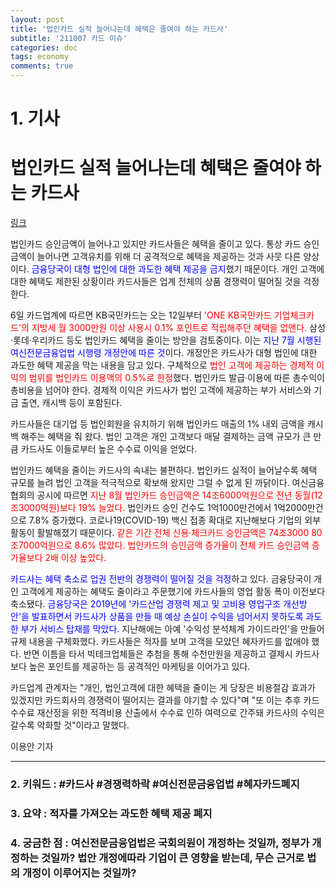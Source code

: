 ```yaml
---
layout: post
title: '법인카드 실적 늘어나는데 혜택은 줄여야 하는 카드사'
subtitle: '211007 카드 이슈'
categories: doc
tags: economy
comments: true
---
```

# 1. 기사

법인카드 실적 늘어나는데 혜택은 줄여야 하는 카드사
==========
[링크](https://news.mt.co.kr/mtview.php?no=2021100616005576776)

법인카드 승인금액이 늘어나고 있지만 카드사들은 혜택을 줄이고 있다. 
통상 카드 승인금액이 늘어나면 고객유치를 위해 더 공격적으로 혜택을 제공하는 것과 사뭇 다른 양상이다. 
<span style="color:blue">금융당국이 대형 법인에 대한 과도한 혜택 제공을 금지</span>했기 때문이다. 
개인 고객에 대한 혜택도 제한된 상황이라 카드사들은 업계 전체의 상품 경쟁력이 떨어질 것을 걱정한다.   

6일 카드업계에 따르면 KB국민카드는 오는 12일부터 <span style="color:red">'ONE KB국민카드 기업체크카드'의 지방세 월 3000만원 이상 사용시 0.1% 포인트로 적립해주던 혜택을 없앤다.</span> 삼성·롯데·우리카드 등도 법인카드 혜택을 줄이는 방안을 검토중이다. 이는 <span style="color:blue">지난 7월 시행된 여신전문금융업법 시행령 개정안에 따른 것</span>이다. 개정안은 카드사가 대형 법인에 대한 과도한 혜택 제공을 막는 내용을 담고 있다. 구체적으로 <span style="color:red">법인 고객에 제공하는 경제적 이익의 범위를 법인카드 이용액의 0.5%로 한정</span>했다. 법인카드 발급·이용에 따른 총수익이 총비용을 넘어야 한다. 경제적 이익은 카드사가 법인 고객에 제공하는 부가 서비스와 기금 출연, 캐시백 등이 포함된다.

카드사들은 대기업 등 법인회원을 유치하기 위해 법인카드 매출의 1% 내외 금액을 캐시백 해주는 혜택을 줘 왔다. 법인 고객은 개인 고객보다 매달 결제하는 금액 규모가 큰 만큼 카드사도 이들로부터 높은 수수료 이익을 얻었다.   

법인카드 혜택을 줄이는 카드사의 속내는 불편하다. 법인카드 실적이 늘어날수록 혜택 규모를 늘려 법인 고객을 적극적으로 확보해 왔지만 그럴 수 없게 된 까닭이다. 여신금융협회의 공시에 따르면 <span style="color:red">지난 8월 법인카드 승인금액은 14조6000억원으로 전년 동월(12조3000억원)보다 19% 늘었다.</span> 법인카드 승인 건수도 1억1000만건에서 1억2000만건으로 7.8% 증가했다. 코로나19(COVID-19) 백신 접종 확대로 지난해보다 기업의 외부활동이 활발해졌기 때문이다. <span style="color:red">같은 기간 전체 신용·체크카드 승인금액은 74조3000 80조7000억원으로 8.6% 많았다. 법인카드의 승인금액 증가율이 전체 카드 승인금액 증가율보다 2배 이상 높았다.</span>   

<span style="color:blue">카드사는 혜택 축소로 업권 전반의 경쟁력이 떨어질 것을 걱정</span>하고 있다. 금융당국이 개인 고객에게 제공하는 혜택도 줄이라고 주문했기에 카드사들의 영업 활동 폭이 이전보다 축소됐다. <span style="color:blue">금융당국은 2019년에 '카드산업 경쟁력 제고 및 고비용 영업구조 개선방안'을 발표하면서 카드사가 상품을 만들 때 예상 손실이 수익을 넘어서지 못하도록 과도한 부가 서비스 탑재를 막았다.</span> 지난해에는 아예 '수익성 분석체계 가이드라인'을 만들어 규제 내용을 구체화했다. 카드사들은 적자를 보며 고객을 모았던 혜자카드를 없애야 했다. 반면 이틈을 타서 빅테크업체들은 추첨을 통해 수천만원을 제공하고 결제시 카드사보다 높은 포인트를 제공하는 등 공격적인 마케팅을 이어가고 있다.   

카드업계 관계자는 "개인, 법인고객에 대한 혜택을 줄이는 게 당장은 비용절감 효과가 있겠지만 카드회사의 경쟁력이 떨어지는 결과를 야기할 수 있다"며 "또 이는 추후 카드 수수료 재산정을 위한 적격비용 산출에서 수수료 인하 여력으로 간주돼 카드사의 수익은 갈수록 악화할 것"이라고 말했다.   

이용안 기자
* * *

### 2. 키워드 : \#카드사 \#경쟁력하락 \#여신전문금융업법 \#혜자카드폐지   
### 3. 요약 : 적자를 가져오는 과도한 혜택 제공 폐지   
### 4. 궁금한 점 : 여신전문금융업법은 국회의원이 개정하는 것일까, 정부가 개정하는 것일까? 법안 개정에따라 기업이 큰 영향을 받는데, 무슨 근거로 법의 개정이 이루어지는 것일까?   
